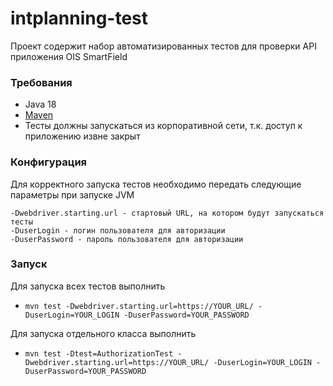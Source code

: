 # intplanning-test

Проект содержит набор автоматизированных тестов для проверки API приложения OIS SmartField

### Требования
* Java 18
* [Maven](https://maven.apache.org/)
* Тесты должны запускаться из корпоративной сети, т.к. доступ к приложению извне закрыт

### Конфигурация
Для корректного запуска тестов необходимо передать следующие параметры при запуске JVM

```
-Dwebdriver.starting.url - стартовый URL, на котором будут запускаться тесты
-DuserLogin - логин пользователя для авторизации
-DuserPassword - пароль пользователя для авторизации
```

### Запуск
Для запуска всех тестов выполнить
* `mvn test -Dwebdriver.starting.url=https://YOUR_URL/ -DuserLogin=YOUR_LOGIN -DuserPassword=YOUR_PASSWORD`

Для запуска отдельного класса выполнить
* `mvn test -Dtest=AuthorizationTest -Dwebdriver.starting.url=https://YOUR_URL/ -DuserLogin=YOUR_LOGIN -DuserPassword=YOUR_PASSWORD`
